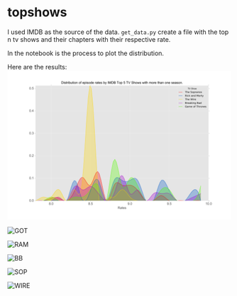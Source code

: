 # topshows

I used IMDB as the source of the data. `get_data.py` create a file with the top n tv shows and their chapters with their respective rate.

In the notebook is the process to plot the distribution.

Here are the results:
![General](plot.png)

![GOT](https://github.com/etrastyle/topshows/blob/master/out/Game%20of%20Thrones.png)

![RAM](https://github.com/etrastyle/topshows/blob/master/out/Rick%20and%20Morty.png)

![BB](https://github.com/etrastyle/topshows/blob/master/out/Breaking%20Bad.png)

![SOP](https://github.com/etrastyle/topshows/blob/master/out/The%20Sopranos.png)

![WIRE](https://github.com/etrastyle/topshows/blob/master/out/The%20Wire.png)

